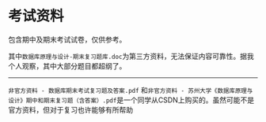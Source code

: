 # 考试资料

包含期中及期末考试试卷，仅供参考。

其中`数据库原理与设计-期末复习题库.doc`为第三方资料，无法保证内容可靠性。据我个人观察，其中大部分题目都超纲了。

---

`非官方资料 - 数据库期末考试复习题及答案.pdf` 和`非官方资料 - 苏州大学《数据库原理与设计》期中和期末复习题（含答案）.pdf`是一个同学从CSDN上购买的。虽然可能不是官方资料，但对于复习也许能够有所帮助
